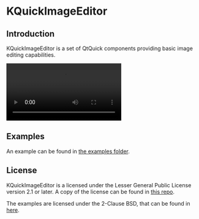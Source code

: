 # KQuickImageEditor

## Introduction

KQuickImageEditor is a set of QtQuick components providing basic image editing
capabilities.

![Video in action](koko-animation.mp4)

## Examples

An example can be found in [the examples folder](examples).

## License

KQuickImageEditor is a licensed under the Lesser General Public License version
2.1 or later. A copy of the license can be found in
[this repo](LICENSES/LGPL-2.1-or-later.txt).

The examples are licensed under the 2-Clause BSD, that can be found in
[here](LICENSES/BSD-2-Clause.txt).


